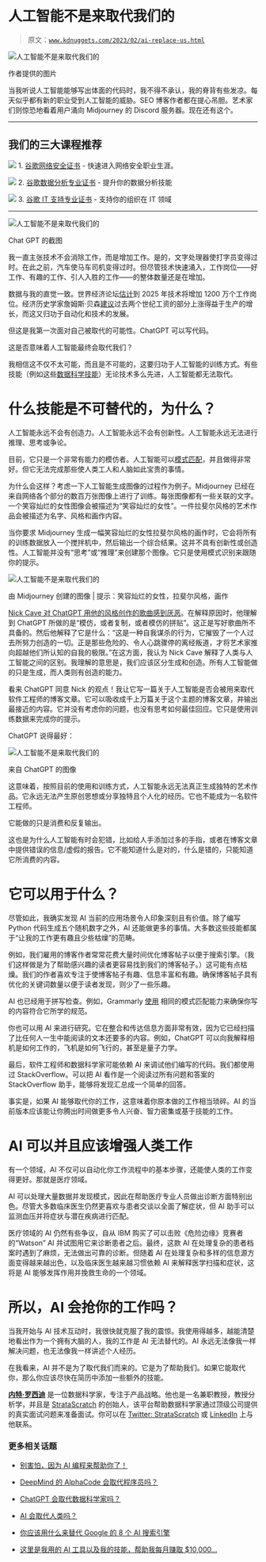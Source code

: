 # 人工智能不是来取代我们的

> 原文：[`www.kdnuggets.com/2023/02/ai-replace-us.html`](https://www.kdnuggets.com/2023/02/ai-replace-us.html)

![人工智能不是来取代我们的](img/286adf42748b3b2a94b21e250cdf1c4f.png)

作者提供的图片

当我听说人工智能能够写出体面的代码时，我不得不承认，我的脊背有些发凉。每天似乎都有新的职业受到人工智能的威胁。SEO 博客作者都在提心吊胆。艺术家们则惊恐地看着用户涌向 Midjourney 的 Discord 服务器。现在还有这个。

* * *

## 我们的三大课程推荐

![](img/0244c01ba9267c002ef39d4907e0b8fb.png) 1\. [谷歌网络安全证书](https://www.kdnuggets.com/google-cybersecurity) - 快速进入网络安全职业生涯。

![](img/e225c49c3c91745821c8c0368bf04711.png) 2\. [谷歌数据分析专业证书](https://www.kdnuggets.com/google-data-analytics) - 提升你的数据分析技能

![](img/0244c01ba9267c002ef39d4907e0b8fb.png) 3\. [谷歌 IT 支持专业证书](https://www.kdnuggets.com/google-itsupport) - 支持你的组织在 IT 领域

* * *

![人工智能不是来取代我们的](img/5b1e79293e87a0eb9b89faf5e723328c.png)

Chat GPT 的截图

我一直主张技术不会消除工作，而是增加工作。是的，文字处理器使打字员变得过时。在此之前，汽车使马车司机变得过时。但尽管技术快速涌入，工作岗位——好工作、有趣的工作、引人入胜的工作——的整体数量还是在增加。

数据与我的直觉一致。世界经济论坛[估计](https://www.weforum.org/agenda/2020/10/dont-fear-ai-it-will-lead-to-long-term-job-growth/)到 2025 年技术将增加 1200 万个工作岗位。经济历史学家詹姆斯·贝森[建议](https://hbr.org/2015/04/how-technology-has-affected-wages-for-the-last-200-years)过去两个世纪工资的部分上涨得益于生产的增长，而这又归功于自动化和技术的发展。

但这是我第一次面对自己被取代的可能性。ChatGPT 可以写代码。

这是否意味着人工智能最终会取代我们？

我相信这不仅不太可能，而且是不可能的，这要归功于人工智能的训练方式。有些技能（例如这些[数据科学技能](https://www.stratascratch.com/blog/what-skills-do-you-need-as-a-data-scientist/)）无论技术多么先进，人工智能都无法取代。

# 什么技能是不可替代的，为什么？

人工智能永远不会有创造力。人工智能永远不会有创新性。人工智能永远无法进行推理、思考或争论。

目前，它只是一个非常有能力的模仿者。人工智能可以[模式匹配](https://medium.com/mlearning-ai/stop-calling-everything-ai-4c500cce8575)，并且做得非常好。但它无法完成那些使人类工人和人脑如此宝贵的事情。

为什么会这样？考虑一下人工智能生成图像的过程作为例子。Midjourney 已经在来自网络各个部分的数百万张图像上进行了训练。每张图像都有一些关联的文字。一个笑容灿烂的女性图像会被描述为“笑容灿烂的女性”。一件拉斐尔风格的艺术作品会被描述为名字、风格和画作内容。

当你要求 Midjourney 生成一幅笑容灿烂的女性拉斐尔风格的画作时，它会将所有的训练数据放入一个搅拌机中，然后输出一个综合结果。这并不具有创新性或创造性。人工智能并没有“思考”或“推理”来创建那个图像。它只是使用模式识别来跟随你的提示。

![人工智能不是来取代我们的](img/21ce47c9d46ddb97270b42c585069fb8.png)

由 Midjourney 创建的图像 | 提示：笑容灿烂的女性，拉斐尔风格，画作

[Nick Cave 对 ChatGPT 用他的风格创作的歌曲感到厌恶](https://www.theguardian.com/music/2023/jan/17/this-song-sucks-nick-cave-responds-to-chatgpt-song-written-in-style-of-nick-cave)。在解释原因时，他理解到 ChatGPT 所做的是“模仿，或者复制，或者模仿的拼贴”。这正是写好歌曲所不具备的。然后他解释了它是什么：“这是一种自我谋杀的行为，它摧毁了一个人过去所努力创造的一切。正是那些危险的、令人心跳骤停的离经叛道，才将艺术家推向超越他们所认知的自我的极限。”在这方面，我认为 Nick Cave 解释了人类与人工智能之间的区别。我理解的意思是，我们应该区分生成和创造。所有人工智能做的只是生成，而人类则有创造的能力。

看来 ChatGPT 同意 Nick 的观点！我让它写一篇关于人工智能是否会被用来取代软件工程师的博客文章。它可以吸收成千上万篇关于这个主题的博客文章，并输出最接近的内容。它并没有考虑你的问题，也没有思考如何最佳回应。它只是使用训练数据来完成你的提示。

ChatGPT 说得最好：

![人工智能不是来取代我们的](img/c67c738b191ec2d32633a6732af3eb6b.png)

来自 ChatGPT 的图像

这意味着，按照目前的使用和训练方式，人工智能永远无法真正生成独特的艺术作品。它永远无法产生原创思想或分享独特且个人化的经历。它也不能成为一名软件工程师。

它能做的只是消费和反复输出。

这也是为什么人工智能有时会犯错，比如给人手添加过多的手指，或者在博客文章中提供错误的信息/虚假的报告。它不能知道什么是对的，什么是错的，只能知道它所消费的内容。

# 它可以用于什么？

尽管如此，我确实发现 AI 当前的应用场景令人印象深刻且有价值。除了编写 Python 代码生成五个随机数字之外，AI 还能做更多的事情。大多数这些技能都属于“让我的工作更有趣且少些枯燥”的范畴。

例如，我们雇用的博客作者常常花费大量时间优化博客帖子以便于搜索引擎。（我们这样做是为了帮助感兴趣的读者更容易找到我们的博客帖子。）这可能有点枯燥。我们的作者喜欢专注于使博客帖子有趣、信息丰富和有趣。确保博客帖子具有优化的关键词数量以便于读者发现，则少了一些乐趣。

AI 也已经用于拼写检查。例如，Grammarly [使用](https://www.grammarly.com/blog/how-grammarly-uses-ai/#:~:text=Grammarly's%20products%20are%20powered%20by,processing%20to%20improve%20your%20writing.) 相同的模式匹配能力来确保你写的内容符合它所学的规范。

你也可以用 AI 来进行研究。它在整合和传达信息方面非常有效，因为它已经扫描了比任何人一生中能阅读的文本还要多的内容。例如，ChatGPT 可以向我解释相机是如何工作的，飞机是如何飞行的，甚至是量子力学。

最后，软件工程师和数据科学家可能依赖 AI 来调试他们编写的代码。我们都使用过 StackOverflow。可以把 AI 看作是一个阅读过所有问题和答案的 StackOverflow 助手，能够将发现汇总成一个简单的回答。

事实是，如果 AI 能够取代你的工作，这意味着你原本做的工作相当琐碎。AI 的当前版本应该能让你腾出时间做更多令人兴奋、智力密集或基于技能的工作。

# AI 可以并且应该增强人类工作

有一个领域，AI 不仅可以自动化你工作流程中的基本步骤，还能使人类的工作变得更好。那就是医疗领域。

AI 可以处理大量数据并发现模式，因此在帮助医疗专业人员做出诊断方面特别出色。尽管大多数临床医生仍然更喜欢与患者交谈以全面了解症状，但 AI 助手可以监测血压并将症状与潜在疾病进行匹配。

医疗领域的 AI 仍然有些争议，自从 IBM 购买了可以击败《危险边缘》竞赛者的“Watson” AI 并试图用它来诊断患者之后。最终，这款 AI 在处理复杂的患者档案时遇到了麻烦，无法做出可靠的诊断。但随着 AI 在处理复杂和多样的信息源方面变得越来越出色，以及临床医生越来越习惯依赖 AI 来解释医学扫描和症状，这将是 AI 能够发挥作用并挽救生命的一个领域。

# 所以，AI 会抢你的工作吗？

当我开始与 AI 技术互动时，我很快就克服了我的震惊。我使用得越多，越能清楚地看出作为一个拥有大脑的人，我的工作是 AI 无法替代的。AI 永远无法像我一样解决问题，也无法像我一样讲述个人经历。

在我看来，AI 并不是为了取代我们而来的。它是为了帮助我们。如果它能取代你，那么你应该尽快在简历中添加一些额外的技能。

**[内特·罗西迪](https://www.stratascratch.com)** 是一位数据科学家，专注于产品战略。他也是一名兼职教授，教授分析学，并且是 [StrataScratch](https://www.stratascratch.com/) 的创始人，该平台帮助数据科学家通过顶级公司提供的真实面试问题来准备面试。你可以在 [Twitter: StrataScratch](https://twitter.com/StrataScratch) 或 [LinkedIn](https://www.linkedin.com/in/nathanrosidi/) 上与他联系。

### 更多相关话题

+   [别害怕，因为 AI 编程来帮助你了！](https://www.kdnuggets.com/2023/03/manning-fear-not-ai-coding-help-you.html)

+   [DeepMind 的 AlphaCode 会取代程序员吗？](https://www.kdnuggets.com/2022/04/deepmind-alphacode-replace-programmers.html)

+   [ChatGPT 会取代数据科学家吗？](https://www.kdnuggets.com/2023/06/chatgpt-replace-data-scientists.html)

+   [AI 会取代人类吗？](https://www.kdnuggets.com/will-ai-replace-humanity)

+   [你应该用什么来替代 Google 的 8 个 AI 搜索引擎](https://www.kdnuggets.com/top-8-ai-search-engine-that-you-should-replace-with-google)

+   [这里是我用的 AI 工具以及我的技能，帮助我每月赚取 $10,000…](https://www.kdnuggets.com/2023/07/ai-tools-along-skills-make-10000-monthly-bs.html)

